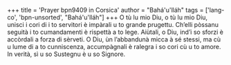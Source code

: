 +++
title = 'Prayer bpn9409 in Corsica'
author = "Bahá'u'lláh"
tags = ['lang-co', 'bpn-unsorted', "Bahá'u'lláh"]
+++
O tù lu mio Diu, o tù lu mio Diu, unisci i cori di i to servitori è impàrali u to grande prugettu. Ch’elli pòssanu seguità i to cumandamenti è rispettà a to lege. Aiùtali, o Diu, ind’i so sforzi è accòrdali a forza di sèrveti. O Diu, ùn l’abbandunà micca à sé stessi, ma cù u lume di a to cunniscenza, accumpàgnali è ralegra i so cori cù u to amore. In verità, sì u so Sustegnu è u so Signore.
